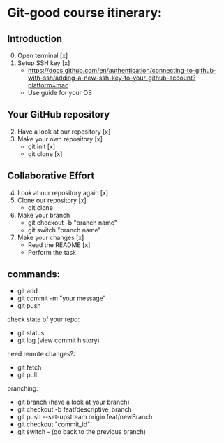 # Git-good course itinerary:

## Introduction
0. Open terminal [x]
1. Setup SSH key [x]
    - https://docs.github.com/en/authentication/connecting-to-github-with-ssh/adding-a-new-ssh-key-to-your-github-account?platform=mac
    - Use guide for your OS

## Your GitHub repository
2. Have a look at our repository [x]
3. Make your own repository [x]
    - git init [x]
    - git clone [x]

## Collaborative Effort
4. Look at our repository again [x]
5. Clone our repository [x]
    - git clone <ssh>
6. Make your branch
    - git checkout -b "branch name"
    - git switch "branch name"
7. Make your changes [x]
    - Read the README [x]
    - Perform the task 

commands:
----------------
- git add .
- git commit -m "your message"
- git push

check state of your repo:
- git status
- git log (view commit history)

need remote changes?:
- git fetch
- git pull

branching:
- git branch (have a look at your branch)
- git checkout -b feat/descriptive_branch
- git push --set-upstream origin feat/newBranch
- git checkout "commit_id"
- git switch - (go back to the previous branch)


